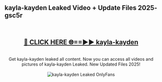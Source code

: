 <h2>kayla-kayden Leaked Video + Update Files 2025- gsc5r</h2>
<br>
<div align="center">
<h2><a href="https://libra.edu.pl?kayla-kayden" rel="nofollow">🔴 CLICK HERE 🌐==►► kayla-kayden</a></h2>
<br>
Get kayla-kayden leaked all content. Now you can access all videos and pictures of kayla-kayden Leaked. New Updated Files 2025!
<br>
<br>
<a href="https://libra.edu.pl?kayla-kayden" rel="nofollow" data-target="animated-image.originalLink"><img src="https://i.ibb.co.com/WyWwxjT/player-gif2.gif" alt="kayla-kayden Leaked OnlyFans" style="max-width: 100%; display: inline-block;" data-target="animated-image.originalImage"></a>
</div>
<br>